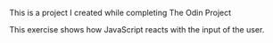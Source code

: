 This is a project I created while completing The Odin Project

This exercise shows how JavaScript reacts with the input of the user.